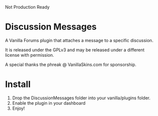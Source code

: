 Not Production Ready

Discussion Messages
===================
A Vanilla Forums plugin that attaches a message to a specific discussion.

It is released under the GPLv3 and may be released under a different license with permission.

A special thanks the phreak @ VanillaSkins.com for sponsorship.

Install
=======
1. Drop the DiscussionMessages folder into your vanilla/plugins folder.
2. Enable the plugin in your dashboard
3. Enjoy!
